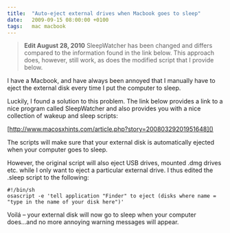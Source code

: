 ```yaml
---
title:  "Auto-eject external drives when Macbook goes to sleep"
date:   2009-09-15 08:00:00 +0100
tags:	mac macbook
---
```



> **Edit August 28, 2010** SleepWatcher has been changed and differs compared to
the information found in the link below. This approach does, however, still work,
as does the modified script that I provide below.

I have a Macbook, and have always been annoyed that I manually have to eject the
external disk every time I put the computer to sleep.

Luckily, I found a solution to this problem. The link below provides a link to a
nice program called SleepWatcher and also provides you with a nice collection of
wakeup and sleep scripts:

[http://www.macosxhints.com/article.php?story=20080329201951648]()

The scripts will make sure that your external disk is automatically ejected when
your computer goes to sleep.

However, the original script will also eject USB drives, mounted .dmg drives etc.
while I only want to eject a particular external drive. I thus edited the .sleep
script to the following:

	#!/bin/sh
	osascript -e 'tell application "Finder" to eject (disks where name = "type in the name of your disk here")'

Voilá – your external disk will now go to sleep when your computer does...and no
more annoying warning messages will appear.